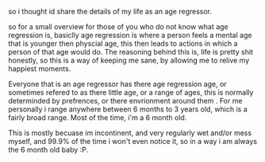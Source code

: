 so i thought id share the details of my life as an age regressor.

so for a small overview for those of you who do not know what age regression is, basiclly age regression is where a person feels a mental age that is younger then physcial age, this then leads to actions in which a person of that age would do. The reasoning behind this is, life is pretty shit honestly, so this is a way of keeping me sane, by allowing me to relive my happiest moments.

Everyone that is an age regressor has there age regression age, or sometimes refered to as there little age, or a range of ages, this is normally determinded by prefrences, or there envrionment around them . For me personally i range anywhere between 6 months to 3 years old, which is a fairly broad range. Most of the time, i'm a 6 month old.

This is mostly becuase im incontinent, and very regularly wet and/or mess myself, and 99.9% of the time i won't even notice it, so in a way i am always the 6 month old baby :P.


